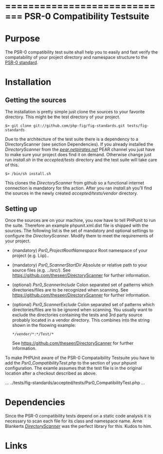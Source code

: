 =============================
PSR-0 Compatibility Testsuite
=============================

Purpose
=======
The PSR-0 compatibility test suite shall help you to easily and fast verify the compatability of your project 
directory and namespace structure to the [PSR-0 standard][1].


Installation
============
Getting the sources
-------------------
The installation is pretty simple just clone the sources to your favorite directory. 
This might be the test directory of your project.

    $> git clone git://github.com/php-fig/fig-standards.git tests/fig-standards

Due to the architecture of the test suite there is a dependency to a DirectoryScanner (see section Dependencies).
If you already installed the *DirectoryScanner* from the [*pear.netpirates.net*][2] PEAR channel you just have to
make sure your project does find it on demand. 
Otherwise change just run *install.sh* in the *accepted/tests* directory and the test suite will take care of this.

    $> /bin/sh install.sh
    
This clones the *DirectoryScanner* from github so a functional internet connection is mandatory for tihs action.
After you ran *install.sh* you'll find the sources in the newly created *accepted/tests/vendor* directory.

Setting up
----------
Once the sources are on your machine, you now have to tell PHPunit to run the suite. Therefore an example 
phpunit.xml.dist file is shipped with the sources. The following list is the set of mandatory and optional settings 
to configure the *DirectoryScanner*. Modify them to meet the requirements of your project.

* (mandatory) _Psr0_ProjectRootNamespace_
  Root namespace of your project (e.g. Liip)..

* (mandatory) _Psr0_ScannerStartDir_
  Absolute or relative path to your source files (e.g. ../src/).
  See https://github.com/theseer/DirectoryScanner for further information.

* (optional) _Psr0_ScannerInclude_
  Colon separated set of patterns which directories/files are to be recognized when scanning.
  See https://github.com/theseer/DirectoryScanner for further information.

* (optional) _Psr0_ScannerExclude_
  Colon separated set of patterns which directories/files are to be ignored when scanning.
  You usually want to exclude the directories containing the tests and 3rd party source probably located in a
  vendor directory. This combines into the string shown in the floowing example:
    
      */vendor/*:*/Test/*
  
  See https://github.com/theseer/DirectoryScanner for further information.
  
To make PHPUnit aware of the PSR-0 Compataibility Testsuite you have to add the *Psr0_CompatibilityTest.php* to the 
*<testsuite>* section of your phpunit configuration. The examle assumes that the test file is in the original location 
after a checkout described as above.

  …
  <file>../tests/fig-standards/accepted/tests/Psr0_CompatibilityTest.php</file>
  …

Dependencies
============
Since the PSR-0 compatibility tests depend on a static code analysis it is necessary to scan each file for its 
class and namespace name. Arne Blankerts [*DirectoryScanner*][3] was the perfect library for this. Kudos to him.

Links
=====
[1]: http://groups.google.com/group/php-standards
[2]: http://pear.netpirates.net
[3]: https://github.com/theseer/DirectoryScanner
